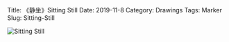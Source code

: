 Title: 《静坐》Sitting Still
Date: 2019-11-8
Category: Drawings
Tags: Marker
Slug: Sitting-Still

<div style="display: flex; gap: 20px;">
  <img src="../images/Sitting-Still.png" alt="Sitting Still" style="max-height: 400px;">
</div>

